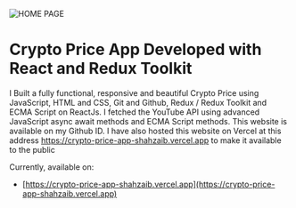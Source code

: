 ![HOME PAGE](src/assets/youtube_clone_landing_page.jpg)
# Crypto Price App Developed with React and Redux Toolkit

I Built a fully functional, responsive and beautiful Crypto Price using JavaScript, HTML and CSS, Git and 
Github, Redux / Redux Toolkit and ECMA Script on ReactJs. I fetched the YouTube API using advanced JavaScript async 
await methods and ECMA Script methods. This website is available on my Github ID. I have also hosted 
this website on Vercel at this address https://crypto-price-app-shahzaib.vercel.app to make it 
available to the public

Currently, available on:

- [https://crypto-price-app-shahzaib.vercel.app](https://crypto-price-app-shahzaib.vercel.app)
